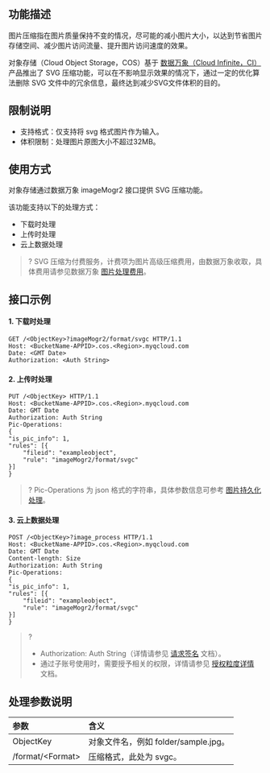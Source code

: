 ## 功能描述

图片压缩指在图片质量保持不变的情况，尽可能的减小图片大小，以达到节省图片存储空间、减少图片访问流量、提升图片访问速度的效果。

对象存储（Cloud Object Storage，COS）基于 [数据万象（Cloud Infinite，CI）](https://cloud.tencent.com/document/product/460/6962) 产品推出了 SVG 压缩功能，可以在不影响显示效果的情况下，通过一定的优化算法删除 SVG 文件中的冗余信息，最终达到减少SVG文件体积的目的。

## 限制说明

- 支持格式：仅支持将 svg 格式图片作为输入。
- 体积限制：处理图片原图大小不超过32MB。

## 使用方式

对象存储通过数据万象 imageMogr2 接口提供 SVG 压缩功能。

该功能支持以下的处理方式：

- 下载时处理
- 上传时处理
- 云上数据处理

>?  SVG 压缩为付费服务，计费项为图片高级压缩费用，由数据万象收取，具体费用请参见数据万象 [图片处理费用](https://cloud.tencent.com/document/product/460/58117)。
>


## 接口示例

#### 1. 下载时处理

```plaintext
GET /<ObjectKey>?imageMogr2/format/svgc HTTP/1.1
Host: <BucketName-APPID>.cos.<Region>.myqcloud.com
Date: <GMT Date>
Authorization: <Auth String>
```

#### 2. 上传时处理

```http
PUT /<ObjectKey> HTTP/1.1
Host: <BucketName-APPID>.cos.<Region>.myqcloud.com
Date: GMT Date
Authorization: Auth String
Pic-Operations: 
{
"is_pic_info": 1,
"rules": [{
    "fileid": "exampleobject",
    "rule": "imageMogr2/format/svgc"
}]
}
```

>? Pic-Operations 为 json 格式的字符串，具体参数信息可参考 [图片持久化处理](https://cloud.tencent.com/document/product/460/18147)。
>

#### 3. 云上数据处理

```http
POST /<ObjectKey>?image_process HTTP/1.1
Host: <BucketName-APPID>.cos.<Region>.myqcloud.com
Date: GMT Date
Content-length: Size
Authorization: Auth String
Pic-Operations: 
{
"is_pic_info": 1,
"rules": [{
    "fileid": "exampleobject",
    "rule": "imageMogr2/format/svgc"
}]
}
```

>? 
>- Authorization: Auth String（详情请参见 [请求签名](https://cloud.tencent.com/document/product/436/7778) 文档）。
>- 通过子账号使用时，需要授予相关的权限，详情请参见 [授权粒度详情](https://cloud.tencent.com/document/product/460/41741) 文档。
>

## 处理参数说明

| 参数                | 含义                                                         |
| :------------------ | :----------------------------------------------------------- |
| ObjectKey  | 对象文件名，例如 folder/sample.jpg。                           |
| /format/&lt;Format> | 压缩格式，此处为 svgc。                                       |

